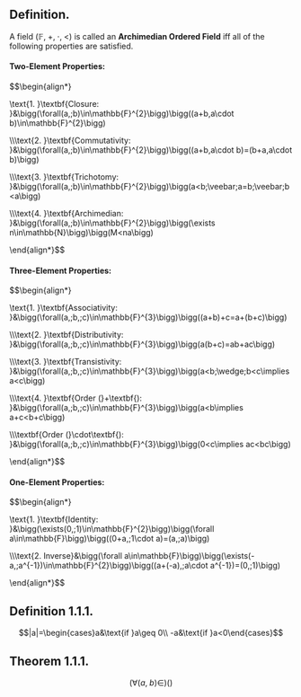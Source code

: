 
## Definition.

A field $(\mathbb{F},\;+,\;\cdot,\;<)$ is called an **Archimedian Ordered Field** iff all of the following properties are satisfied.

#### Two-Element Properties:
$$\begin{align*}

\text{1. }\textbf{Closure: }&\bigg(\forall(a,\;b)\in\mathbb{F}^{2}\bigg)\bigg((a+b,a\cdot b)\in\mathbb{F}^{2}\bigg)

\\\\\text{2. }\textbf{Commutativity: }&\bigg(\forall(a,\;b)\in\mathbb{F}^{2}\bigg)\bigg((a+b,a\cdot b)=(b+a,a\cdot b)\bigg)

\\\\\text{3. }\textbf{Trichotomy: }&\bigg(\forall(a,\;b)\in\mathbb{F}^{2}\bigg)\bigg(a<b\;\veebar\;a=b\;\veebar\;b<a\bigg)

\\\\\text{4. }\textbf{Archimedian: }&\bigg(\forall(a,\;b)\in\mathbb{F}^{2}\bigg)\bigg(\exists n\in\mathbb{N}\bigg)\bigg(M<na\bigg)

\end{align*}$$
#### Three-Element Properties:
$$\begin{align*}

\text{1. }\textbf{Associativity: }&\bigg(\forall(a,\;b,\;c)\in\mathbb{F}^{3}\bigg)\bigg((a+b)+c=a+(b+c)\bigg)

\\\\\text{2. }\textbf{Distributivity: }&\bigg(\forall(a,\;b,\;c)\in\mathbb{F}^{3}\bigg)\bigg(a(b+c)=ab+ac\bigg)

\\\\\text{3. }\textbf{Transistivity: }&\bigg(\forall(a,\;b,\;c)\in\mathbb{F}^{3}\bigg)\bigg(a<b\;\wedge\;b<c\implies a<c\bigg)

\\\\\text{4. }\textbf{Order (}+\textbf{): }&\bigg(\forall(a,\;b,\;c)\in\mathbb{F}^{3}\bigg)\bigg(a<b\implies a+c<b+c\bigg)

\\\\\textbf{Order (}\cdot\textbf{): }&\bigg(\forall(a,\;b,\;c)\in\mathbb{F}^{3}\bigg)\bigg(0<c\implies ac<bc\bigg)

\end{align*}$$
#### One-Element Properties:
$$\begin{align*}

\text{1. }\textbf{Identity: }&\bigg(\exists(0,\;1)\in\mathbb{F}^{2}\bigg)\bigg(\forall a\in\mathbb{F}\bigg)\bigg((0+a,\;1\cdot a)=(a,\;a)\bigg)


\\\\\text{2. Inverse}&\bigg(\forall a\in\mathbb{F}\bigg)\bigg(\exists(-a,\;a^{-1})\in\mathbb{F}^{2}\bigg)\bigg((a+(-a),\;a\cdot a^{-1})=(0,\;1)\bigg)

\end{align*}$$

## Definition 1.1.1. 

$$|a|=\begin{cases}a&\text{if }a\geq 0\\ -a&\text{if }a<0\end{cases}$$

## Theorem 1.1.1.

$$(\forall(a,\;b)\in)()$$